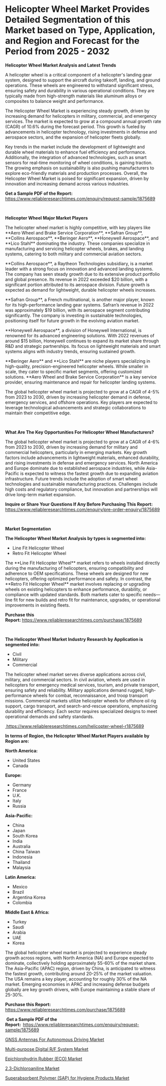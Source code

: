 <p><h1>Helicopter Wheel Market Provides Detailed Segmentation of this Market based on Type, Application, and Region and Forecast for the Period from 2025 - 2032</h1></p><p><strong>Helicopter Wheel Market Analysis and Latest Trends</strong></p>
<p><p>A helicopter wheel is a critical component of a helicopter's landing gear system, designed to support the aircraft during takeoff, landing, and ground operations. These wheels are engineered to withstand significant stress, ensuring safety and durability in various operational conditions. They are typically made from high-strength materials like aluminum alloys or composites to balance weight and performance.</p><p>The Helicopter Wheel Market is experiencing steady growth, driven by increasing demand for helicopters in military, commercial, and emergency services. The market is expected to grow at a compound annual growth rate (CAGR) of 10.6% during the forecast period. This growth is fueled by advancements in helicopter technology, rising investments in defense and aerospace sectors, and the expansion of helicopter fleets globally.</p><p>Key trends in the market include the development of lightweight and durable wheel materials to enhance fuel efficiency and performance. Additionally, the integration of advanced technologies, such as smart sensors for real-time monitoring of wheel conditions, is gaining traction. The growing emphasis on sustainability is also pushing manufacturers to explore eco-friendly materials and production processes. Overall, the Helicopter Wheel Market is poised for significant expansion, driven by innovation and increasing demand across various industries.</p></p>
<p><strong>Get a Sample PDF of the Report:&nbsp;</strong> <a href="https://www.reliableresearchtimes.com/enquiry/request-sample/1875689?utm_campaign=1994&utm_medium=2&utm_source=Github&utm_content=ia&utm_term=22012025&utm_id=helicopter-wheel">https://www.reliableresearchtimes.com/enquiry/request-sample/1875689</a></p>
<p>&nbsp;</p>
<p><strong>Helicopter Wheel Major Market Players</strong></p>
<p><p>The helicopter wheel market is highly competitive, with key players like **Aero Wheel and Brake Service Corporation**, **Safran Group**, **Collins Aerospace**, **Beringer Aero**, **Honeywell Aerospace**, and **Lico Stahl** dominating the industry. These companies specialize in manufacturing and servicing helicopter wheels, brakes, and landing systems, catering to both military and commercial aviation sectors.</p><p>**Collins Aerospace**, a Raytheon Technologies subsidiary, is a market leader with a strong focus on innovation and advanced landing systems. The company has seen steady growth due to its extensive product portfolio and global presence. Its revenue in 2022 exceeded $20 billion, with a significant portion attributed to its aerospace division. Future growth is expected as demand for lightweight, durable helicopter wheels increases.</p><p>**Safran Group**, a French multinational, is another major player, known for its high-performance landing gear systems. Safran’s revenue in 2022 was approximately $19 billion, with its aerospace segment contributing significantly. The company is investing in sustainable technologies, positioning itself for future growth in the evolving aviation market.</p><p>**Honeywell Aerospace**, a division of Honeywell International, is renowned for its advanced engineering solutions. With 2022 revenues of around $15 billion, Honeywell continues to expand its market share through R&D and strategic partnerships. Its focus on lightweight materials and smart systems aligns with industry trends, ensuring sustained growth.</p><p>**Beringer Aero** and **Lico Stahl** are niche players specializing in high-quality, precision-engineered helicopter wheels. While smaller in scale, they cater to specific market segments, offering customized solutions. **Aero Wheel and Brake Service Corporation** is a key service provider, ensuring maintenance and repair for helicopter landing systems.</p><p>The global helicopter wheel market is projected to grow at a CAGR of 4-5% from 2023 to 2030, driven by increasing helicopter demand in defense, emergency services, and offshore operations. Key players are expected to leverage technological advancements and strategic collaborations to maintain their competitive edge.</p></p>
<p>&nbsp;</p>
<p><strong>What Are The Key Opportunities For Helicopter Wheel Manufacturers?</strong></p>
<p><p>The global helicopter wheel market is projected to grow at a CAGR of 4-6% from 2023 to 2030, driven by increasing demand for military and commercial helicopters, particularly in emerging markets. Key growth factors include advancements in lightweight materials, enhanced durability, and rising investments in defense and emergency services. North America and Europe dominate due to established aerospace industries, while Asia-Pacific is expected to witness the fastest growth due to expanding aviation infrastructure. Future trends include the adoption of smart wheel technologies and sustainable manufacturing practices. Challenges include high costs and regulatory compliance, but innovation and partnerships will drive long-term market expansion.</p></p>
<p><strong>Inquire or Share Your Questions If Any Before Purchasing This Report:</strong> <a href="https://www.reliableresearchtimes.com/enquiry/pre-order-enquiry/1875689?utm_campaign=1994&utm_medium=2&utm_source=Github&utm_content=ia&utm_term=22012025&utm_id=helicopter-wheel">https://www.reliableresearchtimes.com/enquiry/pre-order-enquiry/1875689</a></p>
<p>&nbsp;</p>
<p><strong>Market Segmentation</strong></p>
<p><strong>The Helicopter Wheel Market Analysis by types is segmented into:</strong></p>
<p><ul><li>Line Fit Helicopter Wheel</li><li>Retro Fit Helicopter Wheel</li></ul></p>
<p><p>The **Line Fit Helicopter Wheel** market refers to wheels installed directly during the manufacturing of helicopters, ensuring compatibility and adherence to OEM specifications. These wheels are designed for new helicopters, offering optimized performance and safety. In contrast, the **Retro Fit Helicopter Wheel** market involves replacing or upgrading wheels on existing helicopters to enhance performance, durability, or compliance with updated standards. Both markets cater to specific needs—line fit for new builds and retro fit for maintenance, upgrades, or operational improvements in existing fleets.</p></p>
<p><strong>Purchase this Report:&nbsp;</strong><a href="https://www.reliableresearchtimes.com/purchase/1875689?utm_campaign=1994&utm_medium=2&utm_source=Github&utm_content=ia&utm_term=22012025&utm_id=helicopter-wheel">https://www.reliableresearchtimes.com/purchase/1875689</a></p>
<p>&nbsp;</p>
<p><strong>The Helicopter Wheel Market Industry Research by Application is segmented into:</strong></p>
<p><ul><li>Civil</li><li>Military</li><li>Commercial</li></ul></p>
<p><p>The helicopter wheel market serves diverse applications across civil, military, and commercial sectors. In civil aviation, wheels are used in helicopters for emergency medical services, tourism, and private transport, ensuring safety and reliability. Military applications demand rugged, high-performance wheels for combat, reconnaissance, and troop transport missions. Commercial markets utilize helicopter wheels for offshore oil rig support, cargo transport, and search-and-rescue operations, emphasizing durability and efficiency. Each sector requires specialized designs to meet operational demands and safety standards.</p></p>
<p><a href="https://www.reliableresearchtimes.com/helicopter-wheel-r1875689?utm_campaign=1994&utm_medium=2&utm_source=Github&utm_content=ia&utm_term=22012025&utm_id=helicopter-wheel">&nbsp;https://www.reliableresearchtimes.com/helicopter-wheel-r1875689</a></p>
<p><strong>In terms of Region, the Helicopter Wheel Market Players available by Region are:</strong></p>
<p>
    <p> <strong> North America: </strong>
        <ul>
            <li>United States</li>
            <li>Canada</li>
        </ul>
        </p> 
    <p> <strong> Europe: </strong>
        <ul>
            <li>Germany</li>
            <li>France</li>
            <li>U.K.</li>
            <li>Italy</li>
            <li>Russia</li>
        </ul>
        </p> 
    <p> <strong> Asia-Pacific: </strong>
        <ul>
            <li>China</li>
            <li>Japan</li>
            <li>South Korea</li>
            <li>India</li>
            <li>Australia</li>
            <li>China Taiwan</li>
            <li>Indonesia</li>
            <li>Thailand</li>
            <li>Malaysia</li>
        </ul>
        </p> 
    <p> <strong> Latin America: </strong>
        <ul>
            <li>Mexico</li>
            <li>Brazil</li>
            <li>Argentina Korea</li>
            <li>Colombia</li>
        </ul>
        </p> 
    <p> <strong> Middle East & Africa: </strong>
        <ul>
            <li>Turkey</li>
            <li>Saudi</li>
            <li>Arabia</li>
            <li>UAE</li>
            <li>Korea</li>
        </ul>
    </p>
    </p>
<p><p>The global helicopter wheel market is projected to experience steady growth across regions, with North America (NA) and Europe expected to dominate, collectively holding approximately 55-60% of the market share. The Asia-Pacific (APAC) region, driven by China, is anticipated to witness the fastest growth, contributing around 20-25% of the market valuation. The USA remains a key player, accounting for roughly 30% of the NA market. Emerging economies in APAC and increasing defense budgets globally are key growth drivers, with Europe maintaining a stable share of 25-30%.</p></p>
<p><strong>Purchase this Report: </strong><a href="https://www.reliableresearchtimes.com/purchase/1875689?utm_campaign=1994&utm_medium=2&utm_source=Github&utm_content=ia&utm_term=22012025&utm_id=helicopter-wheel">https://www.reliableresearchtimes.com/purchase/1875689</a></p>
<p>&nbsp;<strong>Get a Sample PDF of the Report:&nbsp;&nbsp;</strong><a href="https://www.reliableresearchtimes.com/enquiry/request-sample/1875689?utm_campaign=1994&utm_medium=2&utm_source=Github&utm_content=ia&utm_term=22012025&utm_id=helicopter-wheel">https://www.reliableresearchtimes.com/enquiry/request-sample/1875689</a></p>
<p><strong></strong></p>
<p><p><a href="https://www.linkedin.com/pulse/key-trends-revenue-potential-global-gnss-antennas-autonomous-7ln6e?utm_campaign=1994&utm_medium=2&utm_source=Github&utm_content=ia&utm_term=22012025&utm_id=helicopter-wheel">GNSS Antennas For Autonomous Driving Market</a></p><p><a href="https://www.linkedin.com/pulse/theglobal-multi-purpose-digital-rf-system-market-sizeenormousand-ziyse?utm_campaign=1994&utm_medium=2&utm_source=Github&utm_content=ia&utm_term=22012025&utm_id=helicopter-wheel">Multi-purpose Digital R/F System Market</a></p><p><a href="https://www.linkedin.com/pulse/understanding-epichlorohydrin-rubber-eco-market-comprehensive-bpube?utm_campaign=1994&utm_medium=2&utm_source=Github&utm_content=ia&utm_term=22012025&utm_id=helicopter-wheel">Epichlorohydrin Rubber (ECO) Market</a></p><p><a href="https://www.linkedin.com/pulse/market-dynamics-23-dichloroaniline-projected-132-cagr-from-vbque?utm_campaign=1994&utm_medium=2&utm_source=Github&utm_content=ia&utm_term=22012025&utm_id=helicopter-wheel">2,3-Dichloroaniline Market</a></p><p><a href="https://www.linkedin.com/pulse/superabsorbent-polymer-sap-hygiene-products-market-ctavc?utm_campaign=1994&utm_medium=2&utm_source=Github&utm_content=ia&utm_term=22012025&utm_id=helicopter-wheel">Superabsorbent Polymer (SAP) for Hygiene Products Market</a></p></p>